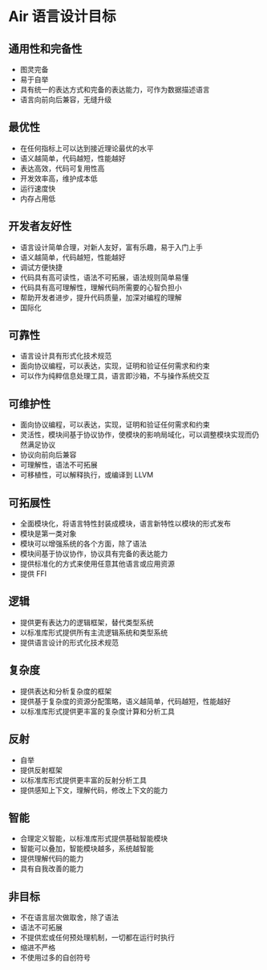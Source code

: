 # Air 语言设计目标

## 通用性和完备性

- 图灵完备
- 易于自举
- 具有统一的表达方式和完备的表达能力，可作为数据描述语言
- 语言向前向后兼容，无缝升级

## 最优性

- 在任何指标上可以达到接近理论最优的水平
- 语义越简单，代码越短，性能越好
- 表达高效，代码可复用性高
- 开发效率高，维护成本低
- 运行速度快
- 内存占用低

## 开发者友好性

- 语言设计简单合理，对新人友好，富有乐趣，易于入门上手
- 语义越简单，代码越短，性能越好
- 调试方便快捷
- 代码具有高可读性，语法不可拓展，语法规则简单易懂
- 代码具有高可理解性，理解代码所需要的心智负担小
- 帮助开发者进步，提升代码质量，加深对编程的理解
- 国际化

## 可靠性

- 语言设计具有形式化技术规范
- 面向协议编程，可以表达，实现，证明和验证任何需求和约束
- 可以作为纯粹信息处理工具，语言即沙箱，不与操作系统交互

## 可维护性

- 面向协议编程，可以表达，实现，证明和验证任何需求和约束
- 灵活性，模块间基于协议协作，使模块的影响局域化，可以调整模块实现而仍然满足协议
- 协议向前向后兼容
- 可理解性，语法不可拓展
- 可移植性，可以解释执行，或编译到 LLVM

## 可拓展性

- 全面模块化，将语言特性封装成模块，语言新特性以模块的形式发布
- 模块是第一类对象
- 模块可以增强系统的各个方面，除了语法
- 模块间基于协议协作，协议具有完备的表达能力
- 提供标准化的方式来使用任意其他语言或应用资源
- 提供 FFI

## 逻辑

- 提供更有表达力的逻辑框架，替代类型系统
- 以标准库形式提供所有主流逻辑系统和类型系统
- 提供语言设计的形式化技术规范

## 复杂度

- 提供表达和分析复杂度的框架
- 提供基于复杂度的资源分配策略，语义越简单，代码越短，性能越好
- 以标准库形式提供更丰富的复杂度计算和分析工具

## 反射

- 自举
- 提供反射框架
- 以标准库形式提供更丰富的反射分析工具
- 提供感知上下文，理解代码，修改上下文的能力

## 智能

- 合理定义智能，以标准库形式提供基础智能模块
- 智能可以叠加，智能模块越多，系统越智能
- 提供理解代码的能力
- 具有自我改善的能力

## 非目标

- 不在语言层次做取舍，除了语法
- 语法不可拓展
- 不提供宏或任何预处理机制，一切都在运行时执行
- 缩进不严格
- 不使用过多的自创符号
